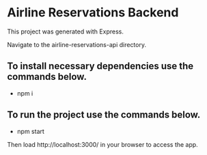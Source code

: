 # Airline Reservations Backend

This project was generated with Express.

Navigate to the airline-reservations-api directory.

## To install necessary dependencies use the commands below.

- npm i

## To run the project use the commands below.

- npm start

Then load http://localhost:3000/ in your browser to access the app.
